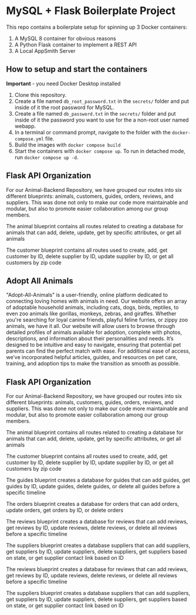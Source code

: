 # MySQL + Flask Boilerplate Project

This repo contains a boilerplate setup for spinning up 3 Docker containers:

1. A MySQL 8 container for obvious reasons
1. A Python Flask container to implement a REST API
1. A Local AppSmith Server

## How to setup and start the containers

**Important** - you need Docker Desktop installed

1. Clone this repository.
1. Create a file named `db_root_password.txt` in the `secrets/` folder and put inside of it the root password for MySQL.
1. Create a file named `db_password.txt` in the `secrets/` folder and put inside of it the password you want to use for the a non-root user named webapp.
1. In a terminal or command prompt, navigate to the folder with the `docker-compose.yml` file.
1. Build the images with `docker compose build`
1. Start the containers with `docker compose up`. To run in detached mode, run `docker compose up -d`.

## Flask API Organization

For our Animal-Backend Repository, we have grouped our routes into six different blueprints: animals, customers, guides, orders, reviews, and suppliers. This was done not only to make our code more maintainable and modular, but also to promote easier collaboration among our group members.

The animal blueprint contains all routes related to creating a database for animals that can add, delete, update, get by specific attributes, or get all animals

The customer blueprint contains all routes used to create, add, get customer by ID, delete supplier by ID, update supplier by ID, or get all customers by zip code

## Adopt All Animals
"Adopt-All-Animals" is a user-friendly, online platform dedicated to connecting loving homes with animals in need. Our website offers an array of adoptable household animals, including cats, dogs, birds, reptiles, to even zoo animals like gorillas, monkeys, zebras, and giraffes. Whether you're searching for loyal canine friends, playful feline furries, or zippy zoo animals, we have it all. Our website will allow users to browse through detailed profiles of animals available for adoption, complete with photos, descriptions, and information about their personalities and needs. It’s designed to be intuitive and easy to navigate, ensuring that potential pet parents can find the perfect match with ease. For additional ease of access, we’ve incorporated helpful articles, guides, and resources on pet care, training, and adoption tips to make the transition as smooth as possible.

## Flask API Organization

For our Animal-Backend Repository, we have grouped our routes into six different blueprints: animals, customers, guides, orders, reviews, and suppliers. This was done not only to make our code more maintainable and modular, but also to promote easier collaboration among our group members.

The animal blueprint contains all routes related to creating a database for animals that can add, delete, update, get by specific attributes, or get all animals

The customer blueprint contains all routes used to create, add, get customer by ID, delete supplier by ID, update supplier by ID, or get all customers by zip code

The guides blueprint creates a database for guides that can add guides, get guides by ID, update guides, delete guides, or delete all guides before a specific timeline

The orders blueprint creates a database for orders that can add orders, update orders, get orders by ID, or delete orders

The reviews blueprint creates a database for reviews that can add reviews, get reviews by ID, update reviews, delete reviews, or delete all reviews before a specific timeline

The suppliers blueprint creates a database suppliers that can add suppliers, get suppliers by ID, update suppliers, delete suppliers, get suppliers based on state, or get supplier contact link based on ID

The reviews blueprint creates a database for reviews that can add reviews, get reviews by ID, update reviews, delete reviews, or delete all reviews before a specific timeline

The suppliers blueprint creates a database suppliers that can add suppliers, get suppliers by ID, update suppliers, delete suppliers, get suppliers based on state, or get supplier contact link based on ID

